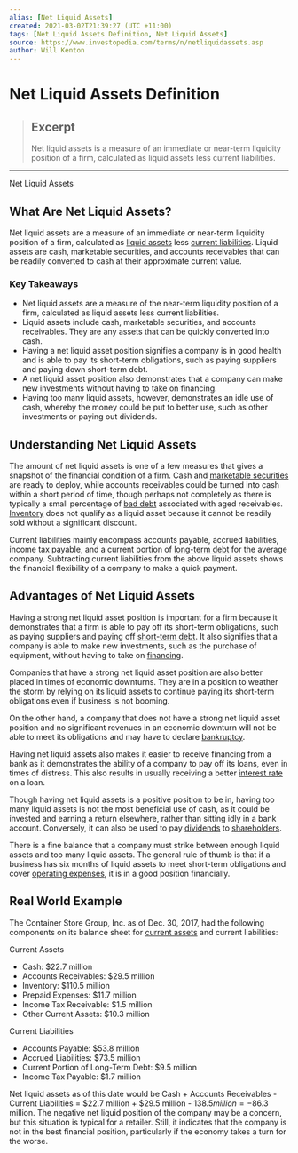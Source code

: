 ```yaml
---
alias: [Net Liquid Assets]
created: 2021-03-02T21:39:27 (UTC +11:00)
tags: [Net Liquid Assets Definition, Net Liquid Assets]
source: https://www.investopedia.com/terms/n/netliquidassets.asp
author: Will Kenton
---
```


# Net Liquid Assets Definition

> ## Excerpt
> Net liquid assets is a measure of an immediate or near-term liquidity position of a firm, calculated as liquid assets less current liabilities.

---

Net Liquid Assets
## What Are Net Liquid Assets?

Net liquid assets are a measure of an immediate or near-term liquidity position of a firm, calculated as [liquid assets](https://www.investopedia.com/terms/l/liquidasset.asp) less [current liabilities](https://www.investopedia.com/terms/c/currentliabilities.asp). Liquid assets are cash, marketable securities, and accounts receivables that can be readily converted to cash at their approximate current value.

### Key Takeaways

-   Net liquid assets are a measure of the near-term liquidity position of a firm, calculated as liquid assets less current liabilities.
-   Liquid assets include cash, marketable securities, and accounts receivables. They are any assets that can be quickly converted into cash.
-   Having a net liquid asset position signifies a company is in good health and is able to pay its short-term obligations, such as paying suppliers and paying down short-term debt.
-   A net liquid asset position also demonstrates that a company can make new investments without having to take on financing.
-   Having too many liquid assets, however, demonstrates an idle use of cash, whereby the money could be put to better use, such as other investments or paying out dividends.

## Understanding Net Liquid Assets

The amount of net liquid assets is one of a few measures that gives a snapshot of the financial condition of a firm. Cash and [marketable securities](https://www.investopedia.com/terms/m/marketablesecurities.asp) are ready to deploy, while accounts receivables could be turned into cash within a short period of time, though perhaps not completely as there is typically a small percentage of [bad debt](https://www.investopedia.com/terms/b/baddebt.asp) associated with aged receivables. [Inventory](https://www.investopedia.com/terms/i/inventory.asp) does not qualify as a liquid asset because it cannot be readily sold without a significant discount.

Current liabilities mainly encompass accounts payable, accrued liabilities, income tax payable, and a current portion of [long-term debt](https://www.investopedia.com/terms/l/longtermdebt.asp) for the average company. Subtracting current liabilities from the above liquid assets shows the financial flexibility of a company to make a quick payment.

## Advantages of Net Liquid Assets

Having a strong net liquid asset position is important for a firm because it demonstrates that a firm is able to pay off its short-term obligations, such as paying suppliers and paying off [short-term debt](https://www.investopedia.com/terms/s/shorttermdebt.asp). It also signifies that a company is able to make new investments, such as the purchase of equipment, without having to take on [financing](https://www.investopedia.com/terms/f/financing.asp).

Companies that have a strong net liquid asset position are also better placed in times of economic downturns. They are in a position to weather the storm by relying on its liquid assets to continue paying its short-term obligations even if business is not booming.

On the other hand, a company that does not have a strong net liquid asset position and no significant revenues in an economic downturn will not be able to meet its obligations and may have to declare [bankruptcy](https://www.investopedia.com/terms/b/bankruptcy.asp).

Having net liquid assets also makes it easier to receive financing from a bank as it demonstrates the ability of a company to pay off its loans, even in times of distress. This also results in usually receiving a better [interest rate](https://www.investopedia.com/terms/i/interestrate.asp) on a loan.

Though having net liquid assets is a positive position to be in, having too many liquid assets is not the most beneficial use of cash, as it could be invested and earning a return elsewhere, rather than sitting idly in a bank account. Conversely, it can also be used to pay [dividends](https://www.investopedia.com/terms/d/dividend.asp) to [shareholders](https://www.investopedia.com/terms/s/shareholder.asp).

There is a fine balance that a company must strike between enough liquid assets and too many liquid assets. The general rule of thumb is that if a business has six months of liquid assets to meet short-term obligations and cover [operating expenses](https://www.investopedia.com/terms/o/operating_expense.asp), it is in a good position financially.

## Real World Example

The Container Store Group, Inc. as of Dec. 30, 2017, had the following components on its balance sheet for [current assets](https://www.investopedia.com/terms/c/currentassets.asp) and current liabilities:

Current Assets

-   Cash: $22.7 million
-   Accounts Receivables: $29.5 million
-   Inventory: $110.5 million
-   Prepaid Expenses: $11.7 million
-   Income Tax Receivable: $1.5 million
-   Other Current Assets: $10.3 million

Current Liabilities

-   Accounts Payable: $53.8 million
-   Accrued Liabilities: $73.5 million
-   Current Portion of Long-Term Debt: $9.5 million
-   Income Tax Payable: $1.7 million

Net liquid assets as of this date would be Cash + Accounts Receivables - Current Liabilities = $22.7 million + $29.5 million - $138.5 million = -$86.3 million. The negative net liquid position of the company may be a concern, but this situation is typical for a retailer. Still, it indicates that the company is not in the best financial position, particularly if the economy takes a turn for the worse.
